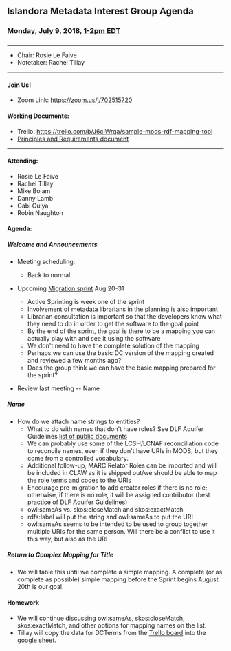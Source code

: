 ## Islandora Metadata Interest Group Agenda
### Monday, July 9, 2018, [1-2pm EDT](http://www.thetimezoneconverter.com/?t=1%20pm&tz=Toronto&)
### 
---
* Chair: Rosie Le Faive 
* Notetaker: Rachel Tillay
---

#### Join Us!
* Zoom Link: https://zoom.us/j/702515720
  
#### Working Documents:
* Trello: https://trello.com/b/J6ciWrqa/sample-mods-rdf-mapping-tool
* [Principles and Requirements document](https://docs.google.com/document/d/19c58eqejuB3MhY-lS8o8QW0naM_R3GusD23aQ3dwusw/edit?usp=sharing)
---

#### Attending:
* Rosie Le Faive
* Rachel Tillay
* Mike Bolam
* Danny Lamb
* Gabi Gulya
* Robin Naughton

#### Agenda:
##### Welcome and Announcements

* Meeting scheduling:
  * Back to normal
  
* Upcoming [Migration sprint](https://groups.google.com/forum/#!topic/islandora/2fqKSKG5Zjs)  Aug 20-31
  * Active Sprinting is week one of the sprint
  * Involvement of metadata librarians in the planning is also important
  * Librarian consultation is important so that the developers know what they need to do in order to get the software to the goal point
  * By the end of the sprint, the goal is there to be a mapping you can actually play with and see it using the software
  * We don't need to have the complete solution of the mapping
  * Perhaps we can use the basic DC version of the mapping created and reviewed a few months ago?
  * Does the group think we can have the basic mapping prepared for the sprint?

* Review last meeting -- Name

##### Name

* How do we attach name strings to entities?
  * What to do with names that don't have roles? See DLF Aquifer Guidelines [list of public documents](https://uisapp2.iu.edu/confluence-prd/display/iulDLFAquifer/DLF+Aquifer+Public+Metadata+Documents)
  * We can probably use some of the LCSH/LCNAF reconciliation code to reconcile names, even if they don't have URIs in MODS, but they come from a controlled vocabulary.
  * Additional follow-up, MARC Relator Roles can be imported and will be included in CLAW as it is shipped out/we should be able to map the role terms and codes to the URIs
  * Encourage pre-migration to add creator roles if there is no role; otherwise, if there is no role, it will be assigned contributor (best practice of DLF Aquifer Guidelines)
  * owl:sameAs vs. skos:closeMatch and skos:exactMatch
  * rdfs:label will put the string and owl:sameAs to put the URI
  * owl:sameAs seems to be intended to be used to group together multiple URIs for the same person. Will there be a conflict to use it this way, but also as the URI 

##### Return to Complex Mapping for Title
* We will table this until we complete a simple mapping. A complete (or as complete as possible) simple mapping before the Sprint begins August 20th is our goal.

#### Homework
* We will continue discussing owl:sameAs, skos:closeMatch, skos:exactMatch, and other options for mapping names on the list.
* Tillay will copy the data for DCTerms from the [Trello board](https://trello.com/b/J6ciWrqa/mods-rdf-mapping-for-islandora-mig) into the [google sheet](https://docs.google.com/spreadsheets/d/1C2Xie7HUDSgRT5v4ldoJvlNdoXz2GHAPvL3PE3TOKW8/edit#gid=0).
